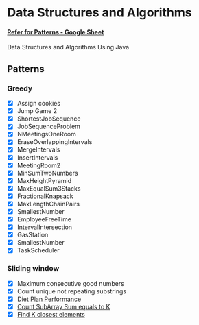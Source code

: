 # Data Structures and Algorithms
#### [Refer for Patterns - Google Sheet](https://docs.google.com/spreadsheets/d/1LZ1iv_OcNELUPwNvCyW4iiO2WFyxTD4V_gcgG0Y32Rc/edit?usp=sharing)
Data Structures and Algorithms Using Java

## Patterns

### Greedy
- [X] Assign cookies
- [X] Jump Game 2
- [X] ShortestJobSequence
- [X] JobSequenceProblem
- [X] NMeetingsOneRoom
- [X] EraseOverlappingIntervals
- [X] MergeIntervals
- [X] InsertIntervals
- [X] MeetingRoom2
- [X] MinSumTwoNumbers
- [X] MaxHeightPyramid
- [X] MaxEqualSum3Stacks
- [X] FractionalKnapsack
- [X] MaxLengthChainPairs
- [X] SmallestNumber
- [X] EmployeeFreeTime
- [X] IntervalIntersection
- [X] GasStation
- [X] SmallestNumber
- [X] TaskScheduler

### Sliding window
- [X] Maximum consecutive good numbers
- [X] Count unique not repeating substrings
- [X] [Diet Plan Performance](https://takeuforward.org/plus/dsa/problems/diet-plan-performance)
- [X] [Count SubArray Sum equals to K](https://takeuforward.org/plus/dsa/problems/count-subarrays-with-given-sum)
- [X] [Find K closest elements](https://leetcode.com/problems/find-k-closest-elements/)
